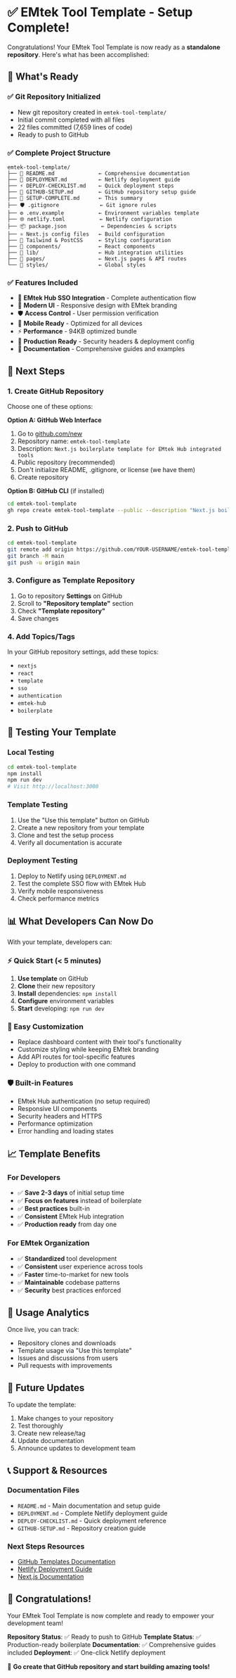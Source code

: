 # ✅ EMtek Tool Template - Setup Complete!

Congratulations! Your EMtek Tool Template is now ready as a **standalone repository**. Here's what has been accomplished:

## 🎉 What's Ready

### ✅ Git Repository Initialized
- New git repository created in `emtek-tool-template/`
- Initial commit completed with all files
- 22 files committed (7,659 lines of code)
- Ready to push to GitHub

### ✅ Complete Project Structure
```
emtek-tool-template/
├── 📄 README.md              ← Comprehensive documentation
├── 🚀 DEPLOYMENT.md          ← Netlify deployment guide
├── ⚡ DEPLOY-CHECKLIST.md    ← Quick deployment steps
├── 📁 GITHUB-SETUP.md        ← GitHub repository setup guide
├── 🔧 SETUP-COMPLETE.md      ← This summary
├── 🛡️ .gitignore             ← Git ignore rules
├── ⚙️ .env.example           ← Environment variables template
├── 🌐 netlify.toml           ← Netlify configuration
├── 📦 package.json           ← Dependencies & scripts
├── ⚛️ Next.js config files   ← Build configuration
├── 🎨 Tailwind & PostCSS     ← Styling configuration
├── 📁 components/            ← React components
├── 📁 lib/                   ← Hub integration utilities
├── 📁 pages/                 ← Next.js pages & API routes
└── 📁 styles/                ← Global styles
```

### ✅ Features Included
- 🔐 **EMtek Hub SSO Integration** - Complete authentication flow
- 🎨 **Modern UI** - Responsive design with EMtek branding
- 🛡️ **Access Control** - User permission verification
- 📱 **Mobile Ready** - Optimized for all devices
- ⚡ **Performance** - 94KB optimized bundle
- 🚀 **Production Ready** - Security headers & deployment config
- 📖 **Documentation** - Comprehensive guides and examples

## 🚀 Next Steps

### 1. Create GitHub Repository

Choose one of these options:

**Option A: GitHub Web Interface**
1. Go to [github.com/new](https://github.com/new)
2. Repository name: `emtek-tool-template`
3. Description: `Next.js boilerplate template for EMtek Hub integrated tools`
4. Public repository (recommended)
5. Don't initialize README, .gitignore, or license (we have them)
6. Create repository

**Option B: GitHub CLI** (if installed)
```bash
cd emtek-tool-template
gh repo create emtek-tool-template --public --description "Next.js boilerplate template for EMtek Hub integrated tools"
```

### 2. Push to GitHub
```bash
cd emtek-tool-template
git remote add origin https://github.com/YOUR-USERNAME/emtek-tool-template.git
git branch -M main
git push -u origin main
```

### 3. Configure as Template Repository
1. Go to repository **Settings** on GitHub
2. Scroll to **"Repository template"** section
3. Check **"Template repository"**
4. Save changes

### 4. Add Topics/Tags
In your GitHub repository settings, add these topics:
- `nextjs`
- `react` 
- `template`
- `sso`
- `authentication`
- `emtek-hub`
- `boilerplate`

## 🧪 Testing Your Template

### Local Testing
```bash
cd emtek-tool-template
npm install
npm run dev
# Visit http://localhost:3000
```

### Template Testing
1. Use the "Use this template" button on GitHub
2. Create a new repository from your template
3. Clone and test the setup process
4. Verify all documentation is accurate

### Deployment Testing
1. Deploy to Netlify using `DEPLOYMENT.md`
2. Test the complete SSO flow with EMtek Hub
3. Verify mobile responsiveness
4. Check performance metrics

## 📊 What Developers Can Now Do

With your template, developers can:

### ⚡ Quick Start (< 5 minutes)
1. **Use template** on GitHub
2. **Clone** their new repository
3. **Install** dependencies: `npm install`
4. **Configure** environment variables
5. **Start** developing: `npm run dev`

### 🔧 Easy Customization
- Replace dashboard content with their tool's functionality
- Customize styling while keeping EMtek branding
- Add API routes for tool-specific features
- Deploy to production with one command

### 🛡️ Built-in Features
- EMtek Hub authentication (no setup required)
- Responsive UI components
- Security headers and HTTPS
- Performance optimization
- Error handling and loading states

## 📈 Template Benefits

### For Developers
- ✅ **Save 2-3 days** of initial setup time
- ✅ **Focus on features** instead of boilerplate
- ✅ **Best practices** built-in
- ✅ **Consistent** EMtek Hub integration
- ✅ **Production ready** from day one

### For EMtek Organization
- ✅ **Standardized** tool development
- ✅ **Consistent** user experience across tools
- ✅ **Faster** time-to-market for new tools
- ✅ **Maintainable** codebase patterns
- ✅ **Security** best practices enforced

## 🎯 Usage Analytics

Once live, you can track:
- Repository clones and downloads
- Template usage via "Use this template"
- Issues and discussions from users
- Pull requests with improvements

## 🔄 Future Updates

To update the template:
1. Make changes to your repository
2. Test thoroughly
3. Create new release/tag
4. Update documentation
5. Announce updates to development team

## 📞 Support & Resources

### Documentation Files
- `README.md` - Main documentation and setup guide
- `DEPLOYMENT.md` - Complete Netlify deployment guide
- `DEPLOY-CHECKLIST.md` - Quick deployment reference
- `GITHUB-SETUP.md` - Repository creation guide

### Next Steps Resources
- [GitHub Templates Documentation](https://docs.github.com/en/repositories/creating-and-managing-repositories/creating-a-template-repository)
- [Netlify Deployment Guide](https://docs.netlify.com/get-started/)
- [Next.js Documentation](https://nextjs.org/docs)

## 🎉 Congratulations!

Your EMtek Tool Template is now complete and ready to empower your development team! 

**Repository Status**: ✅ Ready to push to GitHub
**Template Status**: ✅ Production-ready boilerplate
**Documentation**: ✅ Comprehensive guides included
**Deployment**: ✅ One-click Netlify deployment

🚀 **Go create that GitHub repository and start building amazing tools!**
